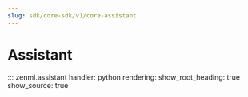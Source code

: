 ```yaml
---
slug: sdk/core-sdk/v1/core-assistant
---
```


# Assistant

::: zenml.assistant
    handler: python
    rendering:
      show_root_heading: true
      show_source: true

